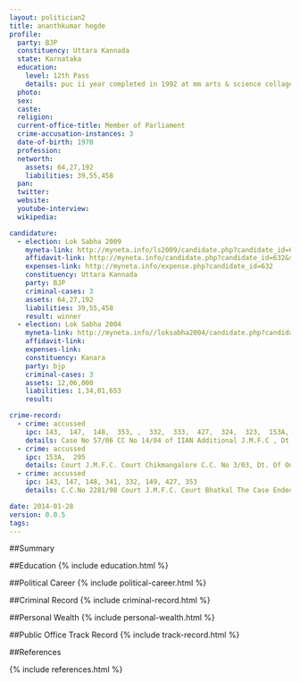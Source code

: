 ```yaml
---
layout: politician2
title: ananthkumar hegde
profile: 
  party: BJP
  constituency: Uttara Kannada
  state: Karnataka
  education: 
    level: 12th Pass
    details: puc ii year completed in 1992 at mm arts & science collage sirsi
  photo: 
  sex: 
  caste: 
  religion: 
  current-office-title: Member of Parliament
  crime-accusation-instances: 3
  date-of-birth: 1970
  profession: 
  networth: 
    assets: 64,27,192
    liabilities: 39,55,458
  pan: 
  twitter: 
  website: 
  youtube-interview: 
  wikipedia: 

candidature: 
  - election: Lok Sabha 2009
    myneta-link: http://myneta.info/ls2009/candidate.php?candidate_id=632
    affidavit-link: http://myneta.info/candidate.php?candidate_id=632&scan=original
    expenses-link: http://myneta.info/expense.php?candidate_id=632
    constituency: Uttara Kannada 
    party: BJP
    criminal-cases: 3
    assets: 64,27,192
    liabilities: 39,55,458
    result: winner 
  - election: Lok Sabha 2004
    myneta-link: http://myneta.info//loksabha2004/candidate.php?candidate_id=1759
    affidavit-link: 
    expenses-link: 
    constituency: Kanara 
    party: bjp
    criminal-cases: 3
    assets: 12,06,000
    liabilities: 1,34,01,653
    result:  

crime-record: 
  - crime: accussed
    ipc: 143,  147,  148,  353, ,  332,  333,  427,  324,  323,  153A,  149
    details: Case No 57/06 CC No 14/04 of IIAN Additional J.M.F.C , Dt. of Oder 23.01.2004 
  - crime: accussed
    ipc: 153A,  295
    details: Court J.M.F.C. Court Chikmangalore C.C. No 3/03, Dt. Of Oder 12.01.2003 
  - crime: accussed
    ipc: 143, 147, 148, 341, 332, 149, 427, 353
    details: C.C.No 2281/98 Court J.M.F.C. Court Bhatkal The Case Ended In Acquittal and The State Has Filed Appeal Before The High Court Of Karnataka Whick Is Pending In Cr. R.P 125/2004 Dt. Of Order 27.02.1997 

date: 2014-01-28
version: 0.0.5
tags: 
---
```

##Summary


##Education
{% include education.html %}


##Political Career
{% include political-career.html %}


##Criminal Record
{% include criminal-record.html %}


##Personal Wealth
{% include personal-wealth.html %}


##Public Office Track Record
{% include track-record.html %}


##References


{% include references.html %}